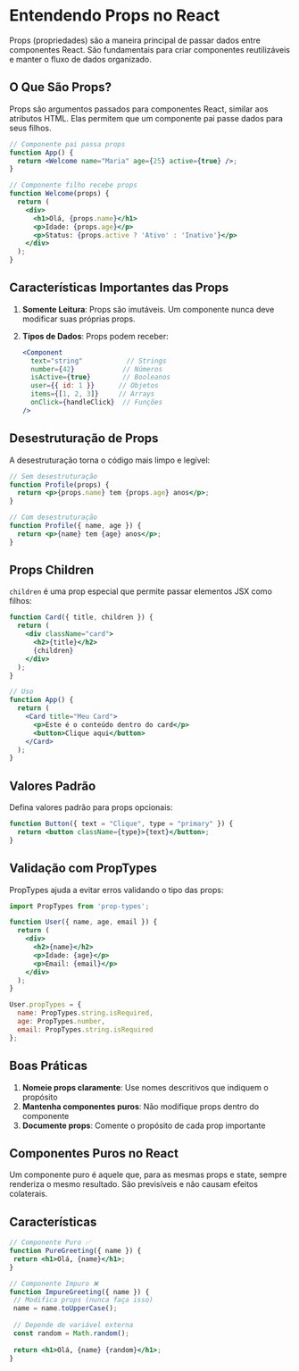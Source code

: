 # Entendendo Props no React

Props (propriedades) são a maneira principal de passar dados entre componentes React. São fundamentais para criar componentes reutilizáveis e manter o fluxo de dados organizado.

## O Que São Props?

Props são argumentos passados para componentes React, similar aos atributos HTML. Elas permitem que um componente pai passe dados para seus filhos.

```jsx
// Componente pai passa props
function App() {
  return <Welcome name="Maria" age={25} active={true} />;
}

// Componente filho recebe props
function Welcome(props) {
  return (
    <div>
      <h1>Olá, {props.name}</h1>
      <p>Idade: {props.age}</p>
      <p>Status: {props.active ? 'Ativo' : 'Inativo'}</p>
    </div>
  );
}
```

## Características Importantes das Props

1. **Somente Leitura**: Props são imutáveis. Um componente nunca deve modificar suas próprias props.

2. **Tipos de Dados**: Props podem receber:
   ```jsx
   <Component 
     text="string"           // Strings
     number={42}            // Números
     isActive={true}        // Booleanos
     user={{ id: 1 }}      // Objetos
     items={[1, 2, 3]}     // Arrays
     onClick={handleClick}  // Funções
   />
   ```

## Desestruturação de Props

A desestruturação torna o código mais limpo e legível:

```jsx
// Sem desestruturação
function Profile(props) {
  return <p>{props.name} tem {props.age} anos</p>;
}

// Com desestruturação
function Profile({ name, age }) {
  return <p>{name} tem {age} anos</p>;
}
```

## Props Children

`children` é uma prop especial que permite passar elementos JSX como filhos:

```jsx
function Card({ title, children }) {
  return (
    <div className="card">
      <h2>{title}</h2>
      {children}
    </div>
  );
}

// Uso
function App() {
  return (
    <Card title="Meu Card">
      <p>Este é o conteúdo dentro do card</p>
      <button>Clique aqui</button>
    </Card>
  );
}
```

## Valores Padrão

Defina valores padrão para props opcionais:

```jsx
function Button({ text = "Clique", type = "primary" }) {
  return <button className={type}>{text}</button>;
}
```

## Validação com PropTypes

PropTypes ajuda a evitar erros validando o tipo das props:

```jsx
import PropTypes from 'prop-types';

function User({ name, age, email }) {
  return (
    <div>
      <h2>{name}</h2>
      <p>Idade: {age}</p>
      <p>Email: {email}</p>
    </div>
  );
}

User.propTypes = {
  name: PropTypes.string.isRequired,
  age: PropTypes.number,
  email: PropTypes.string.isRequired
};
```

## Boas Práticas

1. **Nomeie props claramente**: Use nomes descritivos que indiquem o propósito
2. **Mantenha componentes puros**: Não modifique props dentro do componente
3. **Documente props**: Comente o propósito de cada prop importante


## Componentes Puros no React

Um componente puro é aquele que, para as mesmas props e state, sempre renderiza o mesmo resultado. São previsíveis e não causam efeitos colaterais.

## Características

```jsx
// Componente Puro ✅
function PureGreeting({ name }) {
 return <h1>Olá, {name}</h1>;
}

// Componente Impuro ❌
function ImpureGreeting({ name }) {
 // Modifica props (nunca faça isso)
 name = name.toUpperCase();
 
 // Depende de variável externa
 const random = Math.random();
 
 return <h1>Olá, {name} {random}</h1>;
}
```

